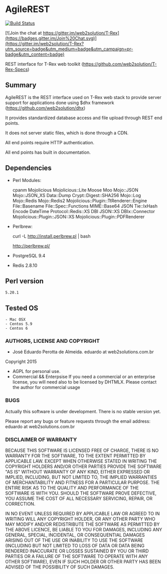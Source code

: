 # AgileREST 


[![Build Status](https://travis-ci.org/web2solutions/AgileREST.svg?branch=master)](https://travis-ci.org/web2solutions/AgileREST)


[![Join the chat at https://gitter.im/web2solution/T-Rex](https://badges.gitter.im/Join%20Chat.svg)](https://gitter.im/web2solution/T-Rex?utm_source=badge&utm_medium=badge&utm_campaign=pr-badge&utm_content=badge)

REST interface for T-Rex web toolkit (https://github.com/web2solution/T-Rex-Specs)



## Summary

 AgileREST is the REST interface used on T-Rex web stack to provide server support for applications done using $dhx framework (https://github.com/web2solution/dhx)

 It provides standardized database access and file upload through REST end points.

 It does not server static files, which is done through a CDN.

 All end points require HTTP authentication.

 All end points has built in documentation.

 

## Dependencies

  - Perl Modules: 

    cpanm Mojolicious Mojolicious::Lite Moose Moo Mojo::JSON Mojo::JSON_XS Data::Dump Crypt::Digest::SHA256 Mojo::Log Mojo::Redis Mojo::Redis2 Mojolicious::Plugin::TtRenderer::Engine File::Basename File::Spec::Functions MIME::Base64 JSON Tie::IxHash Encode DateTime Protocol::Redis::XS DBI
    JSON::XS DBIx::Connector Mojolicious::Plugin::JSON::XS Mojolicious::Plugin::PDFRenderer

  - Perlbrew:

    curl -L http://install.perlbrew.pl | bash

    http://perlbrew.pl/

  - PostgreSQL 9.4

  - Redis 2.8.10


## Perl version

  	5.20.1


## Tested OS

  	- Mac OSX
  	- Centos 5.9
  	- Centos 6



### AUTHORS, LICENSE AND COPYRIGHT

 - José Eduardo Perotta de Almeida. eduardo at web2solutions.com.br

  Copyright 2015 

- AGPL for personal use.
- Commercial && Enterpsise 
 If you need a commercial or an enterprise license, you will need also to be licensed by DHTMLX. Please contact the author for commercial usage


### BUGS

Actually this software is under development. There is no stable version yet.

Please report any bugs or feature requests through the email address: eduardo at web2solutions.com.br


### DISCLAIMER OF WARRANTY

BECAUSE THIS SOFTWARE IS LICENSED FREE OF CHARGE, THERE IS NO WARRANTY FOR THE SOFTWARE, TO THE EXTENT PERMITTED BY APPLICABLE LAW. EXCEPT WHEN OTHERWISE STATED IN WRITING THE COPYRIGHT HOLDERS AND/OR OTHER PARTIES PROVIDE THE SOFTWARE "AS IS" WITHOUT WARRANTY OF ANY KIND, EITHER EXPRESSED OR IMPLIED, INCLUDING, BUT NOT LIMITED TO, THE IMPLIED WARRANTIES OF MERCHANTABILITY AND FITNESS FOR A PARTICULAR PURPOSE. THE ENTIRE RISK AS TO THE QUALITY AND PERFORMANCE OF THE SOFTWARE IS WITH YOU. SHOULD THE SOFTWARE PROVE DEFECTIVE, YOU ASSUME THE COST OF ALL NECESSARY SERVICING, REPAIR, OR CORRECTION.

IN NO EVENT UNLESS REQUIRED BY APPLICABLE LAW OR AGREED TO IN WRITING WILL ANY COPYRIGHT HOLDER, OR ANY OTHER PARTY WHO MAY MODIFY AND/OR REDISTRIBUTE THE SOFTWARE AS PERMITTED BY THE ABOVE LICENCE, BE LIABLE TO YOU FOR DAMAGES, INCLUDING ANY GENERAL, SPECIAL, INCIDENTAL, OR CONSEQUENTIAL DAMAGES ARISING OUT OF THE USE OR INABILITY TO USE THE SOFTWARE (INCLUDING BUT NOT LIMITED TO LOSS OF DATA OR DATA BEING RENDERED INACCURATE OR LOSSES SUSTAINED BY YOU OR THIRD PARTIES OR A FAILURE OF THE SOFTWARE TO OPERATE WITH ANY OTHER SOFTWARE), EVEN IF SUCH HOLDER OR OTHER PARTY HAS BEEN ADVISED OF THE POSSIBILITY OF SUCH DAMAGES.


